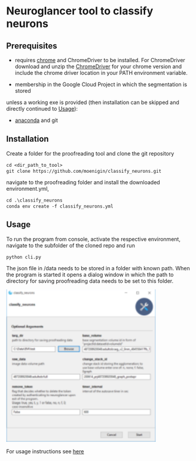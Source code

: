 # Neuroglancer tool to classify neurons

## Prerequisites

+ requires [chrome](https://www.google.com/chrome/) and ChromeDriver to be 
installed. For ChromeDriver download and unzip 
the [ChromeDriver](https://chromedriver.chromium.org/downloads) for your 
chrome version and include the chrome driver location in your PATH environment 
variable. 

+ membership in the Google Cloud Project in which the segmentation is stored

unless a working exe is provided (then installation can be skipped and directly 
    continued to [Usage](https://github.com/moenigin/classify_neurons#usage)):

+ [anaconda](https://www.anaconda.com/distribution/) and git

## Installation

Create a folder for the proofreading tool and clone the git repository
```
cd <dir_path_to_tool>
git clone https://github.com/moenigin/classify_neurons.git
```
navigate to the proofreading folder and install the downloaded environment.yml,
```
cd .\classify_neurons
conda env create -f classify_neurons.yml
```

## Usage 
To run the program from console, activate the respective environment, navigate 
to the subfolder of the cloned repo and run
```
python cli.py
```


The json file in /data needs to be stored in a folder with known path. When the 
program is started it opens a dialog window in which the path to directory for saving 
proofreading data needs to be set to this folder. 

<img src=./data/screenshot_gui.png width=400>

For usage instructions see [here](https://github.com/moenigin/classify_neurons/blob/main/manual.md)


